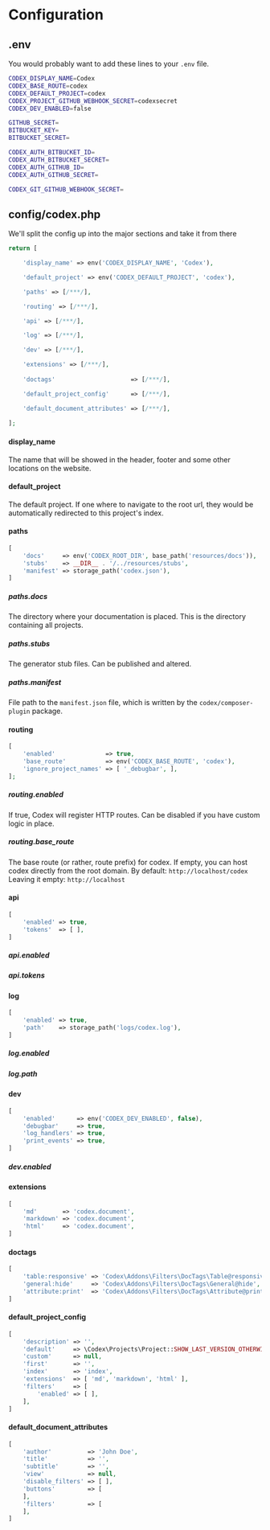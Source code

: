 <!---
title: Configuration
subtitle: Getting started
-->

# Configuration

## .env
You would probably want to add these lines to your `.env` file.
```bash
CODEX_DISPLAY_NAME=Codex
CODEX_BASE_ROUTE=codex
CODEX_DEFAULT_PROJECT=codex
CODEX_PROJECT_GITHUB_WEBHOOK_SECRET=codexsecret
CODEX_DEV_ENABLED=false

GITHUB_SECRET=
BITBUCKET_KEY=
BITBUCKET_SECRET=

CODEX_AUTH_BITBUCKET_ID=
CODEX_AUTH_BITBUCKET_SECRET=
CODEX_AUTH_GITHUB_ID=
CODEX_AUTH_GITHUB_SECRET=

CODEX_GIT_GITHUB_WEBHOOK_SECRET=
```

## config/codex.php
We'll split the config up into the major sections and take it from there
```php
return [

    'display_name' => env('CODEX_DISPLAY_NAME', 'Codex'),

    'default_project' => env('CODEX_DEFAULT_PROJECT', 'codex'),

    'paths' => [/***/],

    'routing' => [/***/],

    'api' => [/***/],

    'log' => [/***/],

    'dev' => [/***/],

    'extensions' => [/***/],
    
    'doctags'                     => [/***/],

    'default_project_config'      => [/***/],

    'default_document_attributes' => [/***/],
    
];

```

#### display_name
The name that will be showed in the header, footer and some other locations on the website.

#### default_project
The default project. If one where to navigate to the root url, they would be automatically redirected to this project's index.
 
#### paths
```php
[
    'docs'     => env('CODEX_ROOT_DIR', base_path('resources/docs')),
    'stubs'    => __DIR__ . '/../resources/stubs',
    'manifest' => storage_path('codex.json'),
]
```

##### paths.docs
The directory where your documentation is placed. This is the directory containing all projects.
 
##### paths.stubs
The generator stub files. Can be published and altered.

##### paths.manifest
File path to the `manifest.json` file, which is written by the `codex/composer-plugin` package.

#### routing
```php
[
    'enabled'              => true,
    'base_route'           => env('CODEX_BASE_ROUTE', 'codex'),
    'ignore_project_names' => [ '_debugbar', ],
];
```

##### routing.enabled
If true, Codex will register HTTP routes. Can be disabled if you have custom logic in place.
 
##### routing.base_route
The base route (or rather, route prefix) for codex. If empty, you can host codex directly from the root domain.
By default: `http://localhost/codex`
Leaving it empty: `http://localhost`

#### api
```php
[
    'enabled' => true,
    'tokens'  => [ ],
]
```

##### api.enabled
##### api.tokens


#### log
```php
[
    'enabled' => true,
    'path'    => storage_path('logs/codex.log'),
]
```

##### log.enabled
##### log.path

#### dev
```php
[
    'enabled'      => env('CODEX_DEV_ENABLED', false),
    'debugbar'     => true,
    'log_handlers' => true,
    'print_events' => true,
]
```

##### dev.enabled

#### extensions
```php
[
    'md'       => 'codex.document',
    'markdown' => 'codex.document',
    'html'     => 'codex.document',
]
```

#### doctags
```php
[
    'table:responsive' => 'Codex\Addons\Filters\DocTags\Table@responsive',
    'general:hide'     => 'Codex\Addons\Filters\DocTags\General@hide',
    'attribute:print'  => 'Codex\Addons\Filters\DocTags\Attribute@printValue',
]
```

#### default_project_config
```php
[
    'description' => '',
    'default'     => \Codex\Projects\Project::SHOW_LAST_VERSION_OTHERWISE_MASTER_BRANCH,
    'custom'      => null,
    'first'       => '',
    'index'       => 'index',
    'extensions'  => [ 'md', 'markdown', 'html' ],
    'filters'     => [
        'enabled' => [ ],
    ],
]
```


#### default_document_attributes
```php
[
    'author'          => 'John Doe',
    'title'           => '',
    'subtitle'        => '',
    'view'            => null,
    'disable_filters' => [ ],
    'buttons'         => [
    ],
    'filters'         => [
    ],
]
```